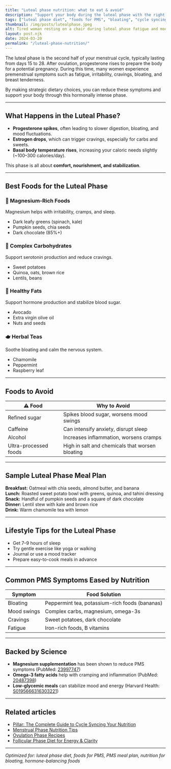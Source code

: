 ```yaml
---
title: "Luteal phase nutrition: what to eat & avoid"
description: "Support your body during the luteal phase with the right foods. Learn what to eat to reduce PMS, bloating, and mood swings with this hormone-focused diet guide."
tags: ["luteal phase diet", "foods for PMS", "bloating", "cycle syncing diet"]
thumbnail: /img/posts/lutealphase.jpeg
alt: Tired woman resting on a chair during luteal phase fatigue and mood changes
layout: post.njk
date: 2024-03-20
permalink: "/luteal-phase-nutrition/"
---
```


The luteal phase is the second half of your menstrual cycle, typically lasting from days 15 to 28. After ovulation, progesterone rises to prepare the body for a potential pregnancy. During this time, many women experience premenstrual symptoms such as fatigue, irritability, cravings, bloating, and breast tenderness.

By making strategic dietary choices, you can reduce these symptoms and support your body through this hormonally intense phase.

---

## What Happens in the Luteal Phase?

- **Progesterone spikes**, often leading to slower digestion, bloating, and mood fluctuations.  
- **Estrogen drops**, which can trigger cravings, especially for carbs and sweets.  
- **Basal body temperature rises**, increasing your caloric needs slightly (~100–300 calories/day).

This phase is all about **comfort, nourishment, and stabilization**.

---

## Best Foods for the Luteal Phase

### 🥦 Magnesium-Rich Foods  
Magnesium helps with irritability, cramps, and sleep.

- Dark leafy greens (spinach, kale)  
- Pumpkin seeds, chia seeds  
- Dark chocolate (85%+)

### 🍠 Complex Carbohydrates  
Support serotonin production and reduce cravings.

- Sweet potatoes  
- Quinoa, oats, brown rice  
- Lentils, beans

### 🥑 Healthy Fats  
Support hormone production and stabilize blood sugar.

- Avocado  
- Extra virgin olive oil  
- Nuts and seeds

### 🫖 Herbal Teas  
Soothe bloating and calm the nervous system.

- Chamomile  
- Peppermint  
- Raspberry leaf

---

## Foods to Avoid

| ⚠️ Food | Why to Avoid |
|--------|----------------|
| Refined sugar | Spikes blood sugar, worsens mood swings |
| Caffeine | Can intensify anxiety, disrupt sleep |
| Alcohol | Increases inflammation, worsens cramps |
| Ultra-processed foods | High in salt and chemicals that worsen bloating |

---

## Sample Luteal Phase Meal Plan

**Breakfast:** Oatmeal with chia seeds, almond butter, and banana  
**Lunch:** Roasted sweet potato bowl with greens, quinoa, and tahini dressing  
**Snack:** Handful of pumpkin seeds and a square of dark chocolate  
**Dinner:** Lentil stew with kale and brown rice  
**Drink:** Warm chamomile tea with lemon

---

## Lifestyle Tips for the Luteal Phase

- Get 7–9 hours of sleep  
- Try gentle exercise like yoga or walking  
- Journal or use a mood tracker  
- Prepare easy-to-cook meals in advance

---

## Common PMS Symptoms Eased by Nutrition

| Symptom        | Food Solution                      |
|----------------|------------------------------------|
| Bloating       | Peppermint tea, potassium-rich foods (bananas) |
| Mood swings    | Complex carbs, magnesium, omega-3s |
| Cravings       | Sweet potatoes, dark chocolate     |
| Fatigue        | Iron-rich foods, B vitamins        |

---

## Backed by Science

- **Magnesium supplementation** has been shown to reduce PMS symptoms (PubMed: [23997747](https://pubmed.ncbi.nlm.nih.gov/9861593/))  
- **Omega-3 fatty acids** help with cramping and inflammation (PubMed: [20487398](https://obgyn.onlinelibrary.wiley.com/doi/10.1111/jog.15217))  
- **Low-glycemic meals** can stabilize mood and energy (Harvard Health: [S0195666316303221](https://www.sciencedirect.com/science/article/abs/pii/S0195666316303221))

---

## Related articles

- [Pillar: The Complete Guide to Cycle Syncing Your Nutrition](/cycle-syncing-diet-guide)  
- [Menstrual Phase Nutrition Tips](/menstrual-phase-nutrition)  
- [Ovulation Phase Recipes](/ovulation-phase-recipes)
- [Follicular Phase Diet for Energy & Clarity](/follicular-phase-diet)
---

*Optimized for: luteal phase diet, foods for PMS, PMS meal plan, nutrition for bloating, hormone-balancing foods*